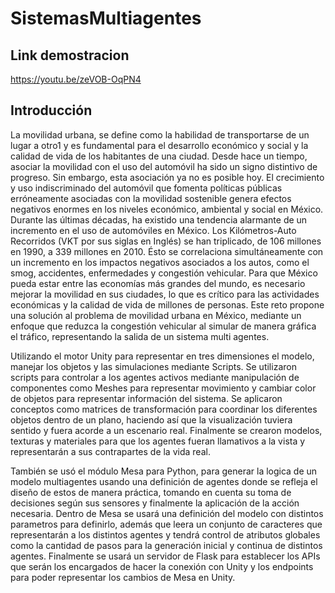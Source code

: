 # SistemasMultiagentes
## Link demostracion
https://youtu.be/zeVOB-OqPN4
## Introducción
La movilidad urbana, se define como la habilidad de transportarse de un lugar a otro1 y es fundamental para el desarrollo económico y social y la calidad de vida de los habitantes de una ciudad. Desde hace un tiempo, asociar la movilidad con el uso del automóvil ha sido un signo distintivo de progreso. Sin embargo, esta asociación ya no es posible hoy. El crecimiento y uso indiscriminado del automóvil que fomenta políticas públicas erróneamente asociadas con la movilidad sostenible genera efectos negativos enormes en los niveles económico, ambiental y social en México.
Durante las últimas décadas, ha existido una tendencia alarmante de un incremento en el uso de automóviles en México. Los Kilómetros-Auto Recorridos (VKT por sus siglas en Inglés) se han triplicado, de 106 millones en 1990, a 339 millones en 2010. Ésto se correlaciona simultáneamente con un incremento en los impactos negativos asociados a los autos, como el smog, accidentes, enfermedades y congestión vehicular.
Para que México pueda estar entre las economías más grandes del mundo, es necesario mejorar la movilidad en sus ciudades, lo que es crítico para las actividades económicas y la calidad de vida de millones de personas.
Este reto propone una solución al problema de movilidad urbana en México, mediante un enfoque que reduzca la congestión vehicular al simular de manera gráfica el tráfico, representando la salida de un sistema multi agentes.

Utilizando el motor Unity para representar en tres dimensiones el modelo,  manejar los objetos y las simulaciones mediante Scripts. Se utilizaron scripts para controlar a los agentes activos mediante manipulación de componentes como Meshes para representar movimiento y cambiar color de objetos para representar información del sistema. Se aplicaron conceptos como matrices de transformación para coordinar los diferentes objetos dentro de un plano, haciendo así que la visualización tuviera sentido y fuera acorde a un escenario real. Finalmente se crearon modelos, texturas y materiales para que los agentes fueran llamativos a la vista y representarán a sus contrapartes de la vida real.

También se usó el módulo Mesa para Python, para generar la logica de un modelo multiagentes usando una definición de agentes donde se refleja el diseño de estos de manera práctica, tomando en cuenta su toma de decisiones según sus sensores y finalmente la aplicación de la acción necesaria. Dentro de Mesa se usará una definición del modelo con distintos parametros para definirlo, además que leera un conjunto de caracteres que representarán a los distintos agentes y tendrá control de atributos globales como la cantidad de pasos para la generación inicial y continua de distintos agentes. Finalmente se usará un servidor de Flask para establecer los APIs que serán los encargados de hacer la conexión con Unity y los endpoints para poder representar los cambios de Mesa en Unity. 
